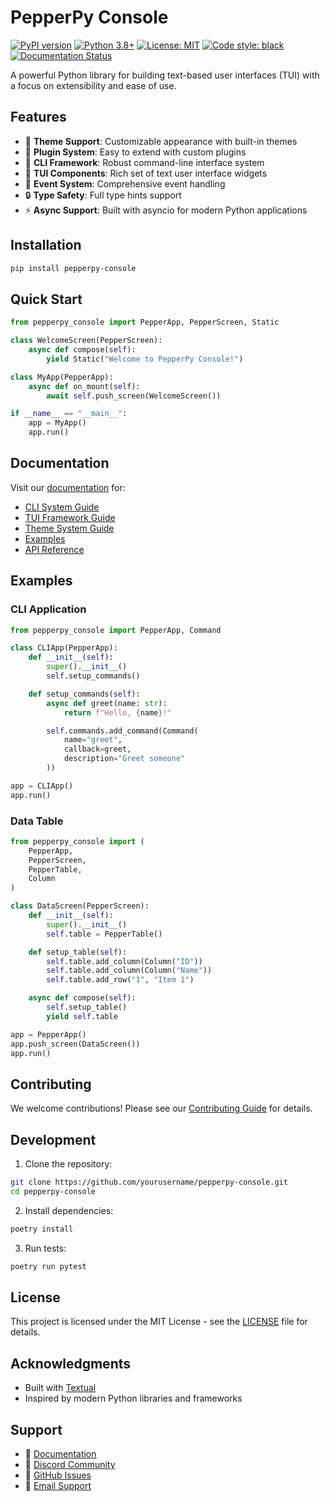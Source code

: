 # PepperPy Console

[![PyPI version](https://badge.fury.io/py/pepperpy-console.svg)](https://badge.fury.io/py/pepperpy-console)
[![Python 3.8+](https://img.shields.io/badge/python-3.8+-blue.svg)](https://www.python.org/downloads/)
[![License: MIT](https://img.shields.io/badge/License-MIT-yellow.svg)](https://opensource.org/licenses/MIT)
[![Code style: black](https://img.shields.io/badge/code%20style-black-000000.svg)](https://github.com/psf/black)
[![Documentation Status](https://readthedocs.org/projects/pepperpy-console/badge/?version=latest)](https://pepperpy-console.readthedocs.io/en/latest/?badge=latest)

A powerful Python library for building text-based user interfaces (TUI) with a focus on extensibility and ease of use.

## Features

- 🎨 **Theme Support**: Customizable appearance with built-in themes
- 🔌 **Plugin System**: Easy to extend with custom plugins
- 🎯 **CLI Framework**: Robust command-line interface system
- 📱 **TUI Components**: Rich set of text user interface widgets
- 🔄 **Event System**: Comprehensive event handling
- 🔒 **Type Safety**: Full type hints support
- ⚡ **Async Support**: Built with asyncio for modern Python applications

## Installation

```bash
pip install pepperpy-console
```

## Quick Start

```python
from pepperpy_console import PepperApp, PepperScreen, Static

class WelcomeScreen(PepperScreen):
    async def compose(self):
        yield Static("Welcome to PepperPy Console!")

class MyApp(PepperApp):
    async def on_mount(self):
        await self.push_screen(WelcomeScreen())

if __name__ == "__main__":
    app = MyApp()
    app.run()
```

## Documentation

Visit our [documentation](https://pepperpy-console.readthedocs.io/) for:

- [CLI System Guide](https://pepperpy-console.readthedocs.io/en/latest/cli/)
- [TUI Framework Guide](https://pepperpy-console.readthedocs.io/en/latest/tui/)
- [Theme System Guide](https://pepperpy-console.readthedocs.io/en/latest/themes/)
- [Examples](https://pepperpy-console.readthedocs.io/en/latest/examples/)
- [API Reference](https://pepperpy-console.readthedocs.io/en/latest/api/)

## Examples

### CLI Application

```python
from pepperpy_console import PepperApp, Command

class CLIApp(PepperApp):
    def __init__(self):
        super().__init__()
        self.setup_commands()

    def setup_commands(self):
        async def greet(name: str):
            return f"Hello, {name}!"

        self.commands.add_command(Command(
            name="greet",
            callback=greet,
            description="Greet someone"
        ))

app = CLIApp()
app.run()
```

### Data Table

```python
from pepperpy_console import (
    PepperApp,
    PepperScreen,
    PepperTable,
    Column
)

class DataScreen(PepperScreen):
    def __init__(self):
        super().__init__()
        self.table = PepperTable()

    def setup_table(self):
        self.table.add_column(Column("ID"))
        self.table.add_column(Column("Name"))
        self.table.add_row("1", "Item 1")

    async def compose(self):
        self.setup_table()
        yield self.table

app = PepperApp()
app.push_screen(DataScreen())
app.run()
```

## Contributing

We welcome contributions! Please see our [Contributing Guide](CONTRIBUTING.md) for details.

## Development

1. Clone the repository:
```bash
git clone https://github.com/yourusername/pepperpy-console.git
cd pepperpy-console
```

2. Install dependencies:
```bash
poetry install
```

3. Run tests:
```bash
poetry run pytest
```

## License

This project is licensed under the MIT License - see the [LICENSE](LICENSE) file for details.

## Acknowledgments

- Built with [Textual](https://github.com/Textualize/textual)
- Inspired by modern Python libraries and frameworks

## Support

- 📖 [Documentation](https://pepperpy-console.readthedocs.io/)
- 💬 [Discord Community](https://discord.gg/pepperpy)
- 📝 [GitHub Issues](https://github.com/yourusername/pepperpy-console/issues)
- 📧 [Email Support](mailto:support@pepperpy.com)
